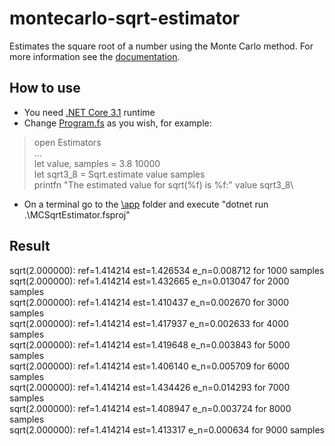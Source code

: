 # montecarlo-sqrt-estimator
Estimates the square root of a number using the Monte Carlo method. For more information see the [documentation](./docs/mc_sqrt.pdf).

## How to use
- You need [.NET Core 3.1](https://dotnet.microsoft.com/download/dotnet-core/3.1) runtime
- Change [Program.fs](./app/Program.fs) as you wish, for example:
> open Estimators\
> ...\
> let value, samples = 3.8 10000\
> let sqrt3_8 = Sqrt.estimate value samples\
> printfn "The estimated value for sqrt(%f) is %f:" value sqrt3_8\
- On a terminal go to the [\app](../app) folder and execute "dotnet run .\MCSqrtEstimator.fsproj"

## Result
sqrt(2.000000): ref=1.414214 est=1.426534 e_n=0.008712 for 1000 samples\
sqrt(2.000000): ref=1.414214 est=1.432665 e_n=0.013047 for 2000 samples\
sqrt(2.000000): ref=1.414214 est=1.410437 e_n=0.002670 for 3000 samples\
sqrt(2.000000): ref=1.414214 est=1.417937 e_n=0.002633 for 4000 samples\
sqrt(2.000000): ref=1.414214 est=1.419648 e_n=0.003843 for 5000 samples\
sqrt(2.000000): ref=1.414214 est=1.406140 e_n=0.005709 for 6000 samples\
sqrt(2.000000): ref=1.414214 est=1.434426 e_n=0.014293 for 7000 samples\
sqrt(2.000000): ref=1.414214 est=1.408947 e_n=0.003724 for 8000 samples\
sqrt(2.000000): ref=1.414214 est=1.413317 e_n=0.000634 for 9000 samples